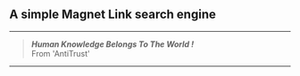 ## A simple Magnet Link search engine

---

> ***Human Knowledge Belongs To The World !*** <br> From 'AntiTrust'


---
 
